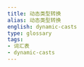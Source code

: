 ```yaml
---
title: 动态类型转换
alias: 动态类型转换
english: dynamic-casts
type: glossary
tags:
- 词汇表
- dynamic-casts
---
```


